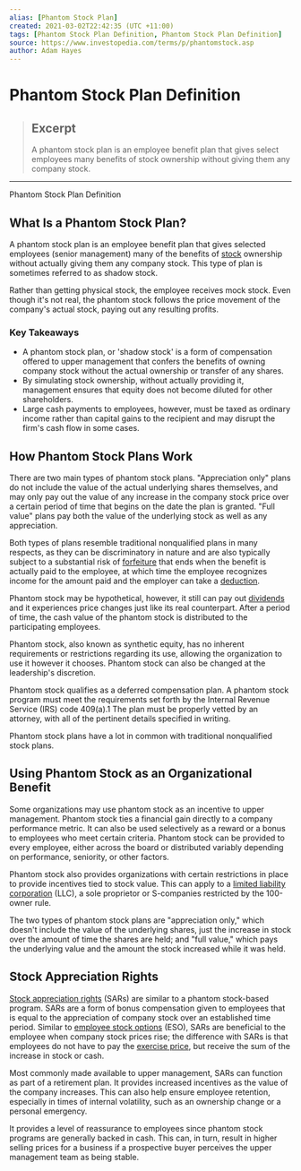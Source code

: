 ```yaml
---
alias: [Phantom Stock Plan]
created: 2021-03-02T22:42:35 (UTC +11:00)
tags: [Phantom Stock Plan Definition, Phantom Stock Plan Definition]
source: https://www.investopedia.com/terms/p/phantomstock.asp
author: Adam Hayes
---
```


# Phantom Stock Plan Definition

> ## Excerpt
> A phantom stock plan is an employee benefit plan that gives select employees many benefits of stock ownership without giving them any company stock.

---

Phantom Stock Plan Definition
## What Is a Phantom Stock Plan?

A phantom stock plan is an employee benefit plan that gives selected employees (senior management) many of the benefits of [stock](https://www.investopedia.com/terms/s/stock.asp) ownership without actually giving them any company stock. This type of plan is sometimes referred to as shadow stock.

Rather than getting physical stock, the employee receives mock stock. Even though it's not real, the phantom stock follows the price movement of the company's actual stock, paying out any resulting profits.

### Key Takeaways

-   A phantom stock plan, or 'shadow stock' is a form of compensation offered to upper management that confers the benefits of owning company stock without the actual ownership or transfer of any shares.
-   By simulating stock ownership, without actually providing it, management ensures that equity does not become diluted for other shareholders.
-   Large cash payments to employees, however, must be taxed as ordinary income rather than capital gains to the recipient and may disrupt the firm's cash flow in some cases. 

## How Phantom Stock Plans Work

There are two main types of phantom stock plans. "Appreciation only" plans do not include the value of the actual underlying shares themselves, and may only pay out the value of any increase in the company stock price over a certain period of time that begins on the date the plan is granted. "Full value" plans pay both the value of the underlying stock as well as any appreciation.

Both types of plans resemble traditional nonqualified plans in many respects, as they can be discriminatory in nature and are also typically subject to a substantial risk of [forfeiture](https://www.investopedia.com/terms/f/forfeiture.asp) that ends when the benefit is actually paid to the employee, at which time the employee recognizes income for the amount paid and the employer can take a [deduction](https://www.investopedia.com/terms/d/deduction.asp).

Phantom stock may be hypothetical, however, it still can pay out [dividends](https://www.investopedia.com/terms/d/dividend.asp) and it experiences price changes just like its real counterpart. After a period of time, the cash value of the phantom stock is distributed to the participating employees.

Phantom stock, also known as synthetic equity, has no inherent requirements or restrictions regarding its use, allowing the organization to use it however it chooses. Phantom stock can also be changed at the leadership's discretion.

Phantom stock qualifies as a deferred compensation plan. A phantom stock program must meet the requirements set forth by the Internal Revenue Service (IRS) code 409(a).1 The plan must be properly vetted by an attorney, with all of the pertinent details specified in writing.

Phantom stock plans have a lot in common with traditional nonqualified stock plans.

## Using Phantom Stock as an Organizational Benefit

Some organizations may use phantom stock as an incentive to upper management. Phantom stock ties a financial gain directly to a company performance metric. It can also be used selectively as a reward or a bonus to employees who meet certain criteria. Phantom stock can be provided to every employee, either across the board or distributed variably depending on performance, seniority, or other factors.

Phantom stock also provides organizations with certain restrictions in place to provide incentives tied to stock value. This can apply to a [limited liability corporation](https://www.investopedia.com/terms/l/llc.asp) (LLC), a sole proprietor or S-companies restricted by the 100-owner rule.

The two types of phantom stock plans are "appreciation only," which doesn't include the value of the underlying shares, just the increase in stock over the amount of time the shares are held; and "full value," which pays the underlying value and the amount the stock increased while it was held.

## Stock Appreciation Rights

[Stock appreciation rights](https://www.investopedia.com/terms/s/sar.asp) (SARs) are similar to a phantom stock-based program. SARs are a form of bonus compensation given to employees that is equal to the appreciation of company stock over an established time period. Similar to [employee stock options](https://www.investopedia.com/terms/e/eso.asp) (ESO), SARs are beneficial to the employee when company stock prices rise; the difference with SARs is that employees do not have to pay the [exercise price](https://www.investopedia.com/terms/e/exerciseprice.asp), but receive the sum of the increase in stock or cash.

Most commonly made available to upper management, SARs can function as part of a retirement plan. It provides increased incentives as the value of the company increases. This can also help ensure employee retention, especially in times of internal volatility, such as an ownership change or a personal emergency.

It provides a level of reassurance to employees since phantom stock programs are generally backed in cash. This can, in turn, result in higher selling prices for a business if a prospective buyer perceives the upper management team as being stable.
